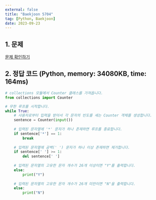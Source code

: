 ```yaml
---
external: false
title: "Baekjoon 5704"
tag: [Python, Baekjoon]
date: 2023-09-23
---
```


## 1. 문제

[문제 확인하기](https://www.acmicpc.net/problem/5704)

## 2. 정답 코드 (Python, memory: 34080KB, time: 164ms)

```python
# collections 모듈에서 Counter 클래스를 가져옵니다.
from collections import Counter

# 무한 루프를 시작합니다.
while True:
    # 사용자로부터 입력을 받아서 각 문자의 빈도를 세는 Counter 객체를 생성합니다.
    sentence = Counter(input())
    
    # 입력된 문자열에 '*' 문자가 하나 존재하면 루프를 종료합니다.
    if sentence['*'] == 1:
        break
    
    # 입력된 문자열에 공백(' ') 문자가 하나 이상 존재하면 제거합니다.
    if sentence[' '] >= 1:
        del sentence[' ']
    
    # 입력된 문자열의 고유한 문자 개수가 26개 이상이면 "Y"를 출력합니다.
    else:
        print("Y")
    
    # 입력된 문자열의 고유한 문자 개수가 26개 미만이면 "N"을 출력합니다.
    else:
        print("N")
```
